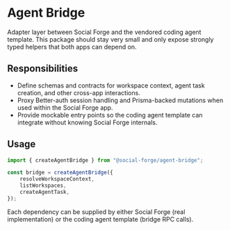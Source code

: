 # Agent Bridge

Adapter layer between Social Forge and the vendored coding agent template. This package should stay very small and only expose strongly typed helpers that both apps can depend on.

## Responsibilities
-	Define schemas and contracts for workspace context, agent task creation, and other cross-app interactions.
-	Proxy Better-auth session handling and Prisma-backed mutations when used within the Social Forge app.
-	Provide mockable entry points so the coding agent template can integrate without knowing Social Forge internals.

## Usage

```ts
import { createAgentBridge } from "@social-forge/agent-bridge";

const bridge = createAgentBridge({
	resolveWorkspaceContext,
	listWorkspaces,
	createAgentTask,
});
```

Each dependency can be supplied by either Social Forge (real implementation) or the coding agent template (bridge RPC calls).
